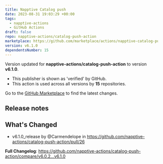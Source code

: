 ```yaml
---
title: Napptive Catalog push
date: 2023-08-31 19:03:29 +00:00
tags:
  - napptive-actions
  - GitHub Actions
draft: false
repo: napptive-actions/catalog-push-action
marketplace: https://github.com/marketplace/actions/napptive-catalog-push
version: v6.1.0
dependentsNumber: 15
---
```



Version updated for **napptive-actions/catalog-push-action** to version **v6.1.0**.
- This publisher is shown as 'verified' by GitHub.
- This action is used across all versions by **15** repositories.

Go to the [GitHub Marketplace](https://github.com/marketplace/actions/napptive-catalog-push) to find the latest changes.

## Release notes

## What's Changed
* v6.1.0_release by @Carmendelope in https://github.com/napptive-actions/catalog-push-action/pull/26


**Full Changelog**: https://github.com/napptive-actions/catalog-push-action/compare/v6.0.2...v6.1.0
